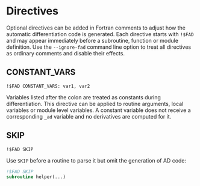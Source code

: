 # Directives

Optional directives can be added in Fortran comments to adjust how the automatic differentiation code is generated.
Each directive starts with `!$FAD` and may appear immediately before a subroutine, function or module definition. Use the
`--ignore-fad` command line option to treat all directives as ordinary comments and disable their effects.

## CONSTANT_VARS

```
!$FAD CONSTANT_VARS: var1, var2
```

Variables listed after the colon are treated as constants during differentiation.
This directive can be applied to routine arguments, local variables or module level variables.
A constant variable does not receive a corresponding `_ad` variable and no derivatives are computed for it.

## SKIP

```
!$FAD SKIP
```
Use `SKIP` before a routine to parse it but omit the generation of AD code:

```fortran
!$FAD SKIP
subroutine helper(...)
```

